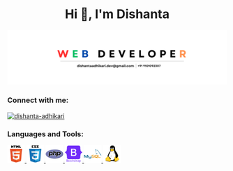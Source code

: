 
<h1 align="center">Hi 👋, I'm Dishanta</h1>

<img src="https://github.com/dishantaadhikari/dishantaadhikari/blob/main/Banner%20design.png?raw=true" alt="Banner">


<h3 align="left">Connect with me:</h3>
<p align="left">
    <a href="https://linkedin.com/in/dishanta-adhikari" target="blank"><img align="center"
            src="https://raw.githubusercontent.com/rahuldkjain/github-profile-readme-generator/master/src/images/icons/Social/linked-in-alt.svg"
            alt="dishanta-adhikari" height="30" width="40" /></a>
</p>

<h3 align="left">Languages and Tools:</h3>
<p align="left"> <a href="https://getbootstrap.com" target="_blank" rel="noreferrer"> <img
            src="https://raw.githubusercontent.com/devicons/devicon/master/icons/html5/html5-original-wordmark.svg"
            alt="html5" width="40" height="40" /> </a> <a href="https://www.linux.org/" target="_blank"
        rel="noreferrer"> <img
            src="https://raw.githubusercontent.com/devicons/devicon/master/icons/css3/css3-original-wordmark.svg"
            alt="css3" width="40" height="40" /> </a> <a href="https://www.w3.org/html/" target="_blank"
        rel="noreferrer">  <img src="https://raw.githubusercontent.com/devicons/devicon/master/icons/php/php-original.svg" alt="php"
            width="40" height="40" /> 
                <img src="https://raw.githubusercontent.com/devicons/devicon/master/icons/bootstrap/bootstrap-plain-wordmark.svg"
            alt="bootstrap" width="40" height="40" /> </a> 
                <a href="https://www.mysql.com/" target="_blank" rel="noreferrer"> <img
            src="https://raw.githubusercontent.com/devicons/devicon/master/icons/mysql/mysql-original-wordmark.svg"
            alt="mysql" width="40" height="40" />
            <img src="https://raw.githubusercontent.com/devicons/devicon/master/icons/linux/linux-original.svg" alt="linux"
            width="40" height="40" /> </a> 
             </a> 
            <a href="https://www.php.net" target="_blank" rel="noreferrer">
            <a href="https://www.w3schools.com/css/" target="_blank" rel="noreferrer"> 
            </a> </p>

